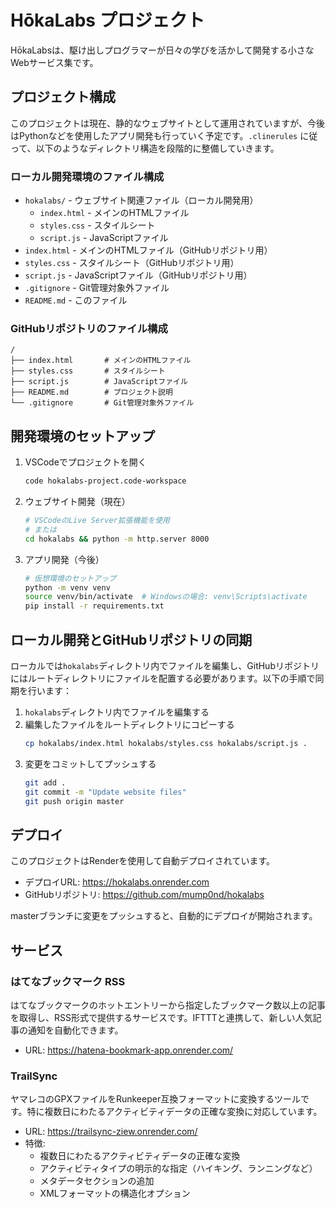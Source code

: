 # HōkaLabs プロジェクト

HōkaLabsは、駆け出しプログラマーが日々の学びを活かして開発する小さなWebサービス集です。

## プロジェクト構成

このプロジェクトは現在、静的なウェブサイトとして運用されていますが、今後はPythonなどを使用したアプリ開発も行っていく予定です。`.clinerules` に従って、以下のようなディレクトリ構造を段階的に整備していきます。

### ローカル開発環境のファイル構成

- `hokalabs/` - ウェブサイト関連ファイル（ローカル開発用）
  - `index.html` - メインのHTMLファイル
  - `styles.css` - スタイルシート
  - `script.js` - JavaScriptファイル
- `index.html` - メインのHTMLファイル（GitHubリポジトリ用）
- `styles.css` - スタイルシート（GitHubリポジトリ用）
- `script.js` - JavaScriptファイル（GitHubリポジトリ用）
- `.gitignore` - Git管理対象外ファイル
- `README.md` - このファイル

### GitHubリポジトリのファイル構成

```
/
├── index.html       # メインのHTMLファイル
├── styles.css       # スタイルシート
├── script.js        # JavaScriptファイル
├── README.md        # プロジェクト説明
└── .gitignore       # Git管理対象外ファイル
```

## 開発環境のセットアップ

1. VSCodeでプロジェクトを開く
   ```bash
   code hokalabs-project.code-workspace
   ```

2. ウェブサイト開発（現在）
   ```bash
   # VSCodeのLive Server拡張機能を使用
   # または
   cd hokalabs && python -m http.server 8000
   ```

3. アプリ開発（今後）
   ```bash
   # 仮想環境のセットアップ
   python -m venv venv
   source venv/bin/activate  # Windowsの場合: venv\Scripts\activate
   pip install -r requirements.txt
   ```

## ローカル開発とGitHubリポジトリの同期

ローカルでは`hokalabs`ディレクトリ内でファイルを編集し、GitHubリポジトリにはルートディレクトリにファイルを配置する必要があります。以下の手順で同期を行います：

1. `hokalabs`ディレクトリ内でファイルを編集する
2. 編集したファイルをルートディレクトリにコピーする
   ```bash
   cp hokalabs/index.html hokalabs/styles.css hokalabs/script.js .
   ```
3. 変更をコミットしてプッシュする
   ```bash
   git add .
   git commit -m "Update website files"
   git push origin master
   ```

## デプロイ

このプロジェクトはRenderを使用して自動デプロイされています。

- デプロイURL: https://hokalabs.onrender.com
- GitHubリポジトリ: https://github.com/mump0nd/hokalabs

masterブランチに変更をプッシュすると、自動的にデプロイが開始されます。

## サービス

### はてなブックマーク RSS

はてなブックマークのホットエントリーから指定したブックマーク数以上の記事を取得し、RSS形式で提供するサービスです。IFTTTと連携して、新しい人気記事の通知を自動化できます。

- URL: https://hatena-bookmark-app.onrender.com/

### TrailSync

ヤマレコのGPXファイルをRunkeeper互換フォーマットに変換するツールです。特に複数日にわたるアクティビティデータの正確な変換に対応しています。

- URL: https://trailsync-ziew.onrender.com/
- 特徴:
  - 複数日にわたるアクティビティデータの正確な変換
  - アクティビティタイプの明示的な指定（ハイキング、ランニングなど）
  - メタデータセクションの追加
  - XMLフォーマットの構造化オプション